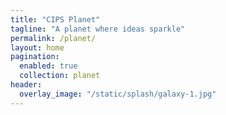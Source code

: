 ```yaml
---
title: "CIPS Planet"
tagline: "A planet where ideas sparkle"
permalink: /planet/
layout: home
pagination:
  enabled: true
  collection: planet
header:
  overlay_image: "/static/splash/galaxy-1.jpg"
---
```

